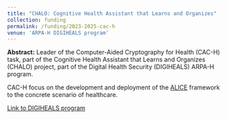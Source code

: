 ```yaml
---
title: "CHALO: Cognitive Health Assistant that Learns and Organizes"
collection: funding
permalink: /funding/2023-2025-cac-h
venue: 'ARPA-H DIGIHEALS program'
---
```

**Abstract:** Leader of the Computer-Aided Cryptography for Health (CAC-H) task, part of the Cognitive Health Assistant that Learns and Organizes (CHALO) project, part of the Digital Health Security (DIGIHEALS) ARPA-H program.

CAC-H focus on the development and deployment of the [ALICE](https://vm2p.github.io/projects/alice) framework to the concrete scenario of healthcare.

[Link to DIGIHEALS program](https://arpa-h.gov/research-and-funding/programs/digiheals)